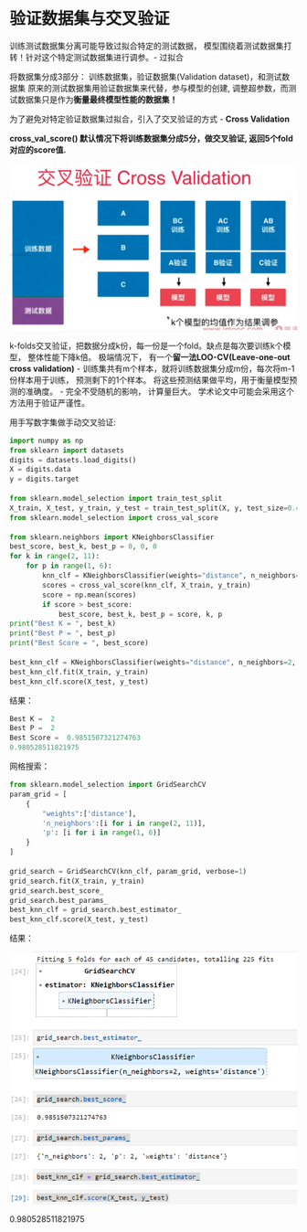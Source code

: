 # 验证数据集与交叉验证

训练测试数据集分离可能导致过拟合特定的测试数据， 模型围绕着测试数据集打转！针对这个特定测试数据集进行调参。- 过拟合

将数据集分成3部分： 训练数据集，验证数据集(Validation dataset)，和测试数据集
原来的测试数据集用验证数据集来代替，参与模型的创建, 调整超参数，而测试数据集只是作为**衡量最终模型性能的数据集！**

为了避免对特定验证数据集过拟合，引入了交叉验证的方式 - **Cross Validation**

**cross_val_score() 默认情况下将训练数据集分成5分，做交叉验证, 返回5个fold对应的score值.**

![](images/8-6-cross-validation.png)

k-folds交叉验证，把数据分成k份，每一份是一个fold。缺点是每次要训练k个模型， 整体性能下降k倍。
极端情况下， 有一个**留一法LOO-CV(Leave-one-out cross validation)** - 训练集共有m个样本，就将训练数据集分成m份，每次将m-1份样本用于训练， 预测剩下的1个样本。 将这些预测结果做平均，用于衡量模型预测的准确度。 - 完全不受随机的影响， 计算量巨大。 
学术论文中可能会采用这个方法用于验证严谨性。 

用手写数字集做手动交叉验证:
```python
import numpy as np
from sklearn import datasets
digits = datasets.load_digits()
X = digits.data
y = digits.target

from sklearn.model_selection import train_test_split
X_train, X_test, y_train, y_test = train_test_split(X, y, test_size=0.4, random_state=666)
from sklearn.model_selection import cross_val_score

from sklearn.neighbors import KNeighborsClassifier
best_score, best_k, best_p = 0, 0, 0
for k in range(2, 11):
    for p in range(1, 6):
        knn_clf = KNeighborsClassifier(weights="distance", n_neighbors=k, p=p)
        scores = cross_val_score(knn_clf, X_train, y_train)
        score = np.mean(scores)
        if score > best_score:
            best_score, best_k, best_p = score, k, p
print("Best K = ", best_k)
print("Best P = ", best_p)
print("Best Score = ", best_score)

best_knn_clf = KNeighborsClassifier(weights="distance", n_neighbors=2, p=2)
best_knn_clf.fit(X_train, y_train)
best_knn_clf.score(X_test, y_test)
```
结果：
```c
Best K =  2
Best P =  2
Best Score =  0.9851507321274763
0.980528511821975
```


网格搜索：

```python
from sklearn.model_selection import GridSearchCV
param_grid = [
    {
        "weights":['distance'],
        'n_neighbors':[i for i in range(2, 11)],
        'p': [i for i in range(1, 6)]
    }
]

grid_search = GridSearchCV(knn_clf, param_grid, verbose=1)
grid_search.fit(X_train, y_train)
grid_search.best_score_
grid_search.best_params_
best_knn_clf = grid_search.best_estimator_
best_knn_clf.score(X_test, y_test)
```
结果：

![](images/8-6-result.png)

0.980528511821975






